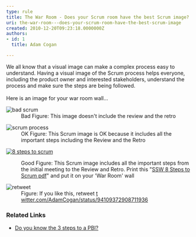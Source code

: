 ```yaml
---
type: rule
title: The War Room - Does your Scrum room have the best Scrum image?
uri: the-war-room---does-your-scrum-room-have-the-best-scrum-image
created: 2010-12-20T09:23:18.0000000Z
authors:
- id: 1
  title: Adam Cogan

---
```




<span class='intro'> ​​​We all know that a visual image can make a complex process easy to understand. Having a visual image of the Scrum process helps everyone, including the product owner and interested stakeholders, understand the process and make sure the steps are being followed. <br><br>Here is an image for your war room wall...  </span>

<dl class="badImage"><dt>
      <img src="./SCRUMImage-bad02.jpg" alt="bad scrum" /> 
   </dt><dd>Bad Figure&#58; This image doesn't include the review and the retro</dd></dl><dl class="badImage"><dt>
      <img src="./SCRUMImage-good.jpg" alt="scrum process" /> 
   </dt><dd>OK Figure&#58; This Scrum image is OK because it includes all the important steps including the Review and the Retro</dd></dl><dl class="goodImage"><dl class="ssw15-rteElement-ImageArea">
      <a href="/Documents/8StepstoScrum.pdf"><img src="./8Steps_preview.jpg" alt="8 steps to scrum" /></a></dl><dd>Good Figure&#58; This Scrum image includes all the important steps from the initial meeting to the Review and Retro. Print this &quot;<a href="/Documents/8StepstoScrum.pdf">SSW 8 Steps to Scrum pdf</a>&quot; and put it on your 'War Room' wall</dd></dl><dl class="image"><dt>
      <img src="./scrum-twitter.jpg" alt="retweet" />
   </dt><dd>Figure&#58; If you like this, retweet ​ 
      <a href="https&#58;//twitter.com/AdamCogan/status/94109372908711936" target="_blank">t​witter.com/AdamCogan/status/94109372908711936</a></dd></dl><h3>Related Links</h3><ul><li><a href="/Pages/Do-you-know-the-3-steps-to-a-PBI.aspx">Do you know the 3 steps to a PBI?​</a></li></ul>


